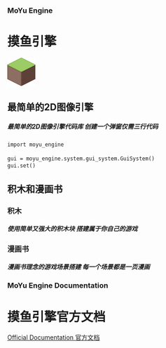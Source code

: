 
### MoYu Engine
# 摸鱼引擎

![](https://github.com/MoYuStudio/MoYuEngine/raw/main/moyu_engine/assets/graphics/tileland1.png)

## 最简单的2D图像引擎
##### 最简单的2D图像引擎代码库 创建一个弹窗仅需三行代码

    import moyu_engine

    gui = moyu_engine.system.gui_system.GuiSystem()
    gui.set()

## 积木和漫画书
### 积木
##### 使用简单又强大的积木块 搭建属于你自己的游戏
### 漫画书
##### 漫画书理念的游戏场景搭建 每一个场景都是一页漫画

### MoYu Engine Documentation
# 摸鱼引擎官方文档
[Official Documentation 官方文档](https://github.com/MoYuStudio/MoYuEngine/blob/main/moyu_engine/data/moyu_engine_doc.md)